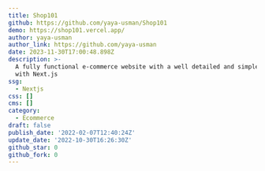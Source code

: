 ```yaml
---
title: Shop101
github: https://github.com/yaya-usman/Shop101
demo: https://shop101.vercel.app/
author: yaya-usman
author_link: https://github.com/yaya-usman
date: 2023-11-30T17:00:48.898Z
description: >-
  A fully functional e-commerce website with a well detailed and simple UI built
  with Next.js
ssg:
  - Nextjs
css: []
cms: []
category:
  - Ecommerce
draft: false
publish_date: '2022-02-07T12:40:24Z'
update_date: '2022-10-30T16:26:30Z'
github_star: 0
github_fork: 0
---
```

